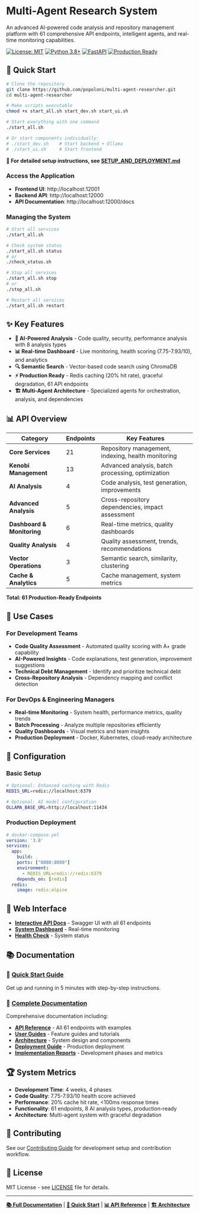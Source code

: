 # Multi-Agent Research System

An advanced AI-powered code analysis and repository management platform with 61 comprehensive API endpoints, intelligent agents, and real-time monitoring capabilities.

[![License: MIT](https://img.shields.io/badge/License-MIT-yellow.svg)](https://opensource.org/licenses/MIT)
[![Python 3.8+](https://img.shields.io/badge/python-3.8+-blue.svg)](https://www.python.org/downloads/)
[![FastAPI](https://img.shields.io/badge/FastAPI-0.104+-green.svg)](https://fastapi.tiangolo.com/)
[![Production Ready](https://img.shields.io/badge/Status-Production%20Ready-brightgreen.svg)](https://github.com/popoloni/multi-agent-researcher)

## 🚀 Quick Start

```bash
# Clone the repository
git clone https://github.com/popoloni/multi-agent-researcher.git
cd multi-agent-researcher

# Make scripts executable
chmod +x start_all.sh start_dev.sh start_ui.sh

# Start everything with one command
./start_all.sh

# Or start components individually:
# ./start_dev.sh    # Start backend + Ollama
# ./start_ui.sh     # Start frontend
```

**📖 For detailed setup instructions, see [SETUP_AND_DEPLOYMENT.md](SETUP_AND_DEPLOYMENT.md)**

### Access the Application
- **Frontend UI**: http://localhost:12001
- **Backend API**: http://localhost:12000
- **API Documentation**: http://localhost:12000/docs

### Managing the System
```bash
# Start all services
./start_all.sh

# Check system status
./start_all.sh status
# or
./check_status.sh

# Stop all services
./start_all.sh stop
# or
./stop_all.sh

# Restart all services
./start_all.sh restart
```

## ✨ Key Features

- **🤖 AI-Powered Analysis** - Code quality, security, performance analysis with 8 analysis types
- **📊 Real-time Dashboard** - Live monitoring, health scoring (7.75-7.93/10), and analytics
- **🔍 Semantic Search** - Vector-based code search using ChromaDB
- **⚡ Production Ready** - Redis caching (20% hit rate), graceful degradation, 61 API endpoints
- **🏗️ Multi-Agent Architecture** - Specialized agents for orchestration, analysis, and dependencies

## 📊 API Overview

| Category | Endpoints | Key Features |
|----------|-----------|--------------|
| **Core Services** | 21 | Repository management, indexing, health monitoring |
| **Kenobi Management** | 13 | Advanced analysis, batch processing, optimization |
| **AI Analysis** | 4 | Code analysis, test generation, improvements |
| **Advanced Analysis** | 5 | Cross-repository dependencies, impact assessment |
| **Dashboard & Monitoring** | 6 | Real-time metrics, quality dashboards |
| **Quality Analysis** | 4 | Quality assessment, trends, recommendations |
| **Vector Operations** | 3 | Semantic search, similarity, clustering |
| **Cache & Analytics** | 5 | Cache management, system metrics |

**Total: 61 Production-Ready Endpoints**

## 🎯 Use Cases

### For Development Teams
- **Code Quality Assessment** - Automated quality scoring with A+ grade capability
- **AI-Powered Insights** - Code explanations, test generation, improvement suggestions
- **Technical Debt Management** - Identify and prioritize technical debt
- **Cross-Repository Analysis** - Dependency mapping and conflict detection

### For DevOps & Engineering Managers
- **Real-time Monitoring** - System health, performance metrics, quality trends
- **Batch Processing** - Analyze multiple repositories efficiently
- **Quality Dashboards** - Visual metrics and team insights
- **Production Deployment** - Docker, Kubernetes, cloud-ready architecture

## 🔧 Configuration

### Basic Setup
```bash
# Optional: Enhanced caching with Redis
REDIS_URL=redis://localhost:6379

# Optional: AI model configuration
OLLAMA_BASE_URL=http://localhost:11434
```

### Production Deployment
```yaml
# docker-compose.yml
version: '3.8'
services:
  app:
    build: .
    ports: ["8080:8080"]
    environment:
      - REDIS_URL=redis://redis:6379
    depends_on: [redis]
  redis:
    image: redis:alpine
```

## 📱 Web Interface

- **[Interactive API Docs](http://localhost:8080/docs)** - Swagger UI with all 61 endpoints
- **[System Dashboard](http://localhost:8080/kenobi/dashboard/overview)** - Real-time monitoring
- **[Health Check](http://localhost:8080/health)** - System status

## 📚 Documentation

### 🚀 [Quick Start Guide](docs/guides/quick-start.md)
Get up and running in 5 minutes with step-by-step instructions.

### 📖 [Complete Documentation](docs/README.md)
Comprehensive documentation including:
- **[API Reference](docs/api/README.md)** - All 61 endpoints with examples
- **[User Guides](docs/guides/README.md)** - Feature guides and tutorials  
- **[Architecture](docs/architecture/README.md)** - System design and components
- **[Deployment Guide](docs/guides/deployment.md)** - Production deployment
- **[Implementation Reports](docs/reports/README.md)** - Development phases and metrics

## 🏆 System Metrics

- **Development Time**: 4 weeks, 4 phases
- **Code Quality**: 7.75-7.93/10 health score achieved
- **Performance**: 20% cache hit rate, <100ms response times
- **Functionality**: 61 endpoints, 8 AI analysis types, production-ready
- **Architecture**: Multi-agent system with graceful degradation

## 🤝 Contributing

See our [Contributing Guide](docs/guides/contributing.md) for development setup and contribution workflow.

## 📄 License

MIT License - see [LICENSE](LICENSE) file for details.

---

**[📚 Full Documentation](docs/README.md)** | **[🚀 Quick Start](docs/guides/quick-start.md)** | **[📊 API Reference](docs/api/README.md)** | **[🏗️ Architecture](docs/architecture/README.md)**